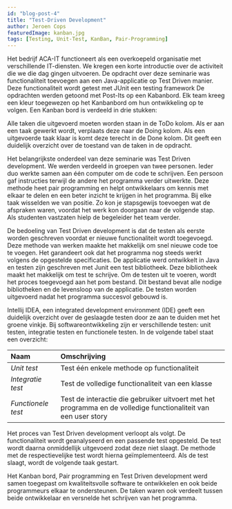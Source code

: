 ```yaml
---
id: "blog-post-4"
title: "Test-Driven Development"
author: Jeroen Cops
featuredImage: kanban.jpg
tags: [Testing, Unit-Test, KanBan, Pair-Programming]
---
```


Het bedrijf ACA-IT functioneert als een overkoepeld organisatie met verschillende IT-diensten. We kregen een korte introductie over de activiteit die we die dag gingen uitvoeren. De opdracht over deze seminarie was functionaliteit toevoegen aan een Java-applicatie op Test Driven manier. Deze functionaliteit wordt getest met JUnit een testing framework De opdrachten werden getoond met Post-Its op een Kabanbord. Elk team kreeg een kleur toegewezen op het Kanbanbord om hun ontwikkeling op te volgen. Een Kanban bord is verdeeld in drie stukken: 
 
Alle taken die uitgevoerd moeten worden staan in de ToDo kolom. Als er aan een taak gewerkt wordt, verplaats deze naar de Doing kolom. Als een uitgevoerde taak klaar is komt deze terecht in de Done kolom. Dit geeft een duidelijk overzicht over de toestand van de taken in de opdracht. 

Het belangrijkste onderdeel van deze seminarie was Test Driven development. We werden verdeeld in groepen van twee personen. Ieder duo werkte samen aan één computer om de code te schrijven. Een persoon gaf instructies terwijl de andere het programma verder uitwerkte. Deze methode heet pair programming en helpt ontwikkelaars om kennis met elkaar te delen en een beter inzicht te krijgen in het programma. Bij elke taak wisselden we van positie. Zo kon je stapsgewijs toevoegen wat de afspraken waren, voordat het werk kon doorgaan naar de volgende stap. Als studenten vastzaten hielp de begeleider het team verder.

De bedoeling van Test Driven development is dat de testen als eerste worden geschreven voordat er nieuwe functionaliteit wordt toegevoegd. Deze methode van werken maakte het makkelijk om snel nieuwe code toe te voegen. Het garandeert ook dat het programma nog steeds werkt volgens de opgestelde specificaties. De applicatie werd ontwikkelt in Java en testen zijn geschreven met Junit een test bibliotheek. Deze bibliotheek maakt het makkelijk om test te schrijve. Om de testen uit te voeren, wordt het proces toegevoegd aan het pom bestand. Dit bestand bevat alle nodige bibliotheken en de levensloop van de applicatie. De testen worden uitgevoerd nadat het programma succesvol gebouwd is.

Intellij IDEA, een integrated development environment (IDE) geeft een duidelijk overzicht over de geslaagde testen door ze aan te duiden met het groene vinkje. Bij softwareontwikkeling zijn er verschillende testen: unit testen, integratie testen en functionele testen. In de volgende tabel staat een overzicht:

| Naam                 | Omschrijving             |
|:---------------------|:-----------------------|
| *Unit test*          | Test één enkele methode op functionaliteit |
| *Integratie test*    | Test de volledige functionaliteit van een klasse |
| *Functionele test*   | Test de interactie die gebruiker uitvoert met het programma en de volledige functionaliteit van een user story |

Het proces van Test Driven development verloopt als volgt. De functionaliteit wordt geanalyseerd en een passende test opgesteld. De test wordt daarna onmiddellijk uitgevoerd zodat deze niet slaagt. De methode met de respectievelijke test wordt hierna geïmplementeerd. Als de test slaagt, wordt de volgende taak gestart.

Het Kanban bord, Pair programming en Test Driven development werd samen toegepast om kwaliteitsvolle software te ontwikkelen en ook beide programmeurs elkaar te ondersteunen. De taken waren ook verdeelt tussen beide ontwikkelaar en versnelde het schrijven van het programma.

